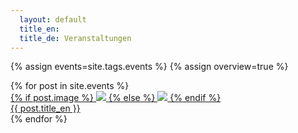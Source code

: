 ```yaml
---
  layout: default
  title_en: 
  title_de: Veranstaltungen
---
```


{% assign events=site.tags.events %}
{% assign overview=true %}

<div class="event-list">
  {% for post in site.events %}
    <div class="gallery__item">
      <div class="post">
        <a  class="post__link"
            href="{{ post.url | prepend: site.baseurl }}">
          <div class="post__img">
            {% if post.image %}
              <img src="{{ site.baseurl }}/img/{{ post.image }}" class="img-flex" />
            {% else %}
              <img src="{{ site.baseurl }}/img/class-placeholder-01.jpg" class="img-flex" />
            {% endif %}
          </div>
          <div  class="post__meta">
            <span data-en="{{ post.title_en }}" data-de="{{ post.title_de }}">
              {{ post.title_en }}
            </span>
          </div>
        </a>
      </div>
    </div>
  {% endfor %}
</div>
